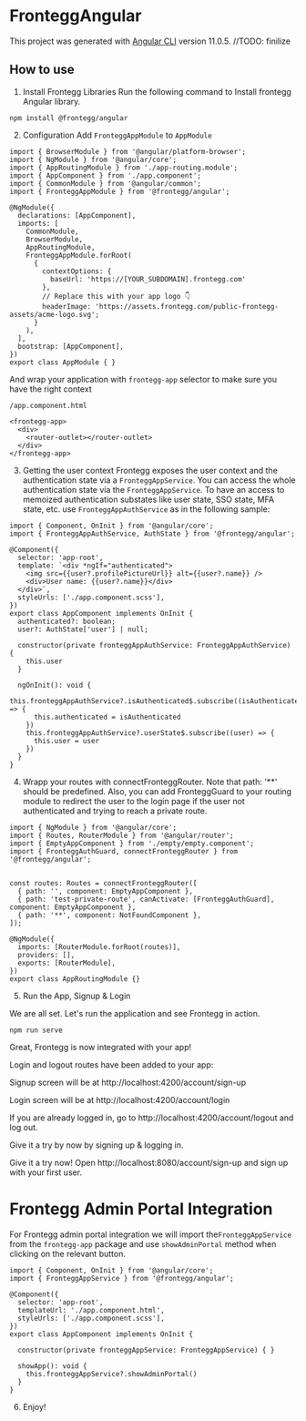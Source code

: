 # FronteggAngular

This project was generated with [Angular CLI](https://github.com/angular/angular-cli) version 11.0.5.
//TODO: finilize
## How to use

1. Install Frontegg Libraries
Run the following command to Install frontegg Angular library.

```
npm install @frontegg/angular
```

2. Configuration
Add `FronteggAppModule` to `AppModule`

```
import { BrowserModule } from '@angular/platform-browser';
import { NgModule } from '@angular/core';
import { AppRoutingModule } from './app-routing.module';
import { AppComponent } from './app.component';
import { CommonModule } from '@angular/common';
import { FronteggAppModule } from '@frontegg/angular';

@NgModule({
  declarations: [AppComponent],
  imports: [
    CommonModule,
    BrowserModule,
    AppRoutingModule,
    FronteggAppModule.forRoot(
      {
        contextOptions: {
          baseUrl: 'https://[YOUR_SUBDOMAIN].frontegg.com'
        },
        // Replace this with your app logo 👇
        headerImage: 'https://assets.frontegg.com/public-frontegg-assets/acme-logo.svg';
      }
    ),
  ],
  bootstrap: [AppComponent],
})
export class AppModule { }
```

And wrap your application with `frontegg-app` selector to make sure you have the right context

```
/app.component.html

<frontegg-app>
  <div>
    <router-outlet></router-outlet>
  </div>
</frontegg-app>
```

3. Getting the user context
Frontegg exposes the user context and the authentication state via a `FronteggAppService`.
You can access the whole authentication state via the `FronteggAppService`.
To have an access to memoized authentication substates like user state, SSO state, MFA state, etc.
use `FronteggAppAuthService` as in the following sample:

```
import { Component, OnInit } from '@angular/core';
import { FronteggAppAuthService, AuthState } from '@frontegg/angular';

@Component({
  selector: 'app-root',
  template: `<div *ngIf="authenticated">
    <img src={{user?.profilePictureUrl}} alt={{user?.name}} />
    <div>User name: {{user?.name}}</div>
  </div>`,
  styleUrls: ['./app.component.scss'],
})
export class AppComponent implements OnInit {
  authenticated?: boolean;
  user?: AuthState['user'] | null;

  constructor(private fronteggAppAuthService: FronteggAppAuthService) {
    this.user
  }

  ngOnInit(): void {
    this.fronteggAppAuthService?.isAuthenticated$.subscribe((isAuthenticated) => {
      this.authenticated = isAuthenticated
    })
    this.fronteggAppAuthService?.userState$.subscribe((user) => {
      this.user = user
    })
  }
}
```

4. Wrapp your routes with connectFronteggRouter. Note that path: '**' should be predefined.
Also, you can add FronteggGuard to your routing module to redirect the user to the login page if the user not
authenticated and trying to reach a private route.

```
import { NgModule } from '@angular/core';
import { Routes, RouterModule } from '@angular/router';
import { EmptyAppComponent } from './empty/empty.component';
import { FronteggAuthGuard, connectFronteggRouter } from '@frontegg/angular';


const routes: Routes = connectFronteggRouter([
  { path: '', component: EmptyAppComponent },
  { path: 'test-private-route', canActivate: [FronteggAuthGuard], component: EmptyAppComponent },
  { path: '**', component: NotFoundComponent },
]);

@NgModule({
  imports: [RouterModule.forRoot(routes)],
  providers: [],
  exports: [RouterModule],
})
export class AppRoutingModule {}
```

5.  Run the App, Signup & Login

We are all set. Let's run the application and see Frontegg in action.

```
npm run serve
```

Great, Frontegg is now integrated with your app!

Login and logout routes have been added to your app:

Signup screen will be at http://localhost:4200/account/sign-up

Login screen will be at http://localhost:4200/account/login

If you are already logged in, go to http://localhost:4200/account/logout and log out.

Give it a try by now by signing up & logging in.

Give it a try now!
Open http://localhost:8080/account/sign-up and sign up with your first user.

# Frontegg Admin Portal Integration

For Frontegg admin portal integration we will import the`FronteggAppService` from the `frontegg-app` package and use `showAdminPortal`
method when clicking on the relevant button.


```
import { Component, OnInit } from '@angular/core';
import { FronteggAppService } from '@frontegg/angular';

@Component({
  selector: 'app-root',
  templateUrl: './app.component.html',
  styleUrls: ['./app.component.scss'],
})
export class AppComponent implements OnInit {

  constructor(private fronteggAppService: FronteggAppService) { }

  showApp(): void {
    this.fronteggAppService?.showAdminPortal()
  }
}
```

6. Enjoy!

